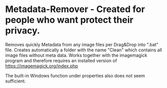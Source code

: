 # Metadata-Remover - Created for people who want protect their privacy.
Removes quickly Metadata from any image files per Drag&Drop into ".bat" file.
Creates automatically a folder with the name "Clean" which contains all image files without meta data.
Works together with the imagemagick program and therefore requires an installed version of https://imagemagick.org/index.php

The built-in Windows function under properties also does not seem sufficient.
